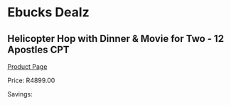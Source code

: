 
# Ebucks Dealz
## Helicopter Hop with Dinner & Movie for Two - 12 Apostles CPT
[Product Page](https://www.ebucks.com/web/shop/productSelected.do?prodId=265758077&catId=322194367)

Price: R4899.00

Savings: 


	
